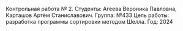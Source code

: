 Контрольная работа № 2.
Студенты: Агеева Вероника Павловна, Карташов Артём Станиславович.
Группа: №433
Цель работы: разработка программы сортировки методом Шелла.
Год: 2024
